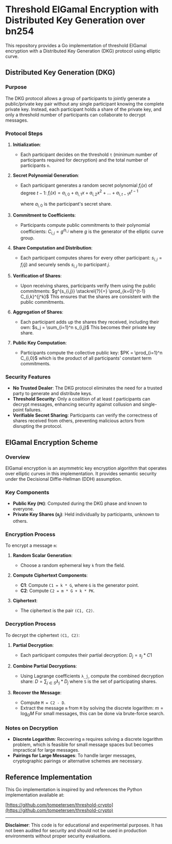 # Threshold ElGamal Encryption with Distributed Key Generation over bn254

This repository provides a Go implementation of threshold ElGamal encryption with a Distributed Key Generation (DKG) protocol using elliptic curve. 

## Distributed Key Generation (DKG)

### Purpose

The DKG protocol allows a group of participants to jointly generate a public/private key pair without any single participant knowing the complete private key. Instead, each participant holds a share of the private key, and only a threshold number of participants can collaborate to decrypt messages.

### Protocol Steps

1. **Initialization**:
   - Each participant decides on the threshold `t` (minimum number of participants required for decryption) and the total number of participants `n`.

2. **Secret Polynomial Generation**:
   - Each participant generates a random secret polynomial $f_i(x)$ of degree $t - 1$:
     $f_i(x) = a_{i,0} + a_{i,1}x + a_{i,2}x^2 + \dots + a_{i,t-1}x^{t-1}$

     where $a_{i,0}$ is the participant's secret share.

3. **Commitment to Coefficients**:
   - Participants compute public commitments to their polynomial coefficients:
     $C_{i,j} = g^{a_{i,j}}$
     where $g$ is the generator of the elliptic curve group.

4. **Share Computation and Distribution**:
   - Each participant computes shares for every other participant:
     $s_{i,j} = f_i(j)$
     and securely sends $s_{i,j}$ to participant $j$.

5. **Verification of Shares**:
   - Upon receiving shares, participants verify them using the public commitments:
     $g^{s_{i,j}} \stackrel{?}{=} \prod_{k=0}^{t-1} C_{i,k}^{j^k}$
     This ensures that the shares are consistent with the public commitments.

6. **Aggregation of Shares**:
   - Each participant adds up the shares they received, including their own:
     $s_j = \sum_{i=1}^n s_{i,j}$
     This becomes their private key share.

7. **Public Key Computation**:
   - Participants compute the collective public key:
     $PK = \prod_{i=1}^n C_{i,0}$
     which is the product of all participants' constant term commitments.

### Security Features

- **No Trusted Dealer**: The DKG protocol eliminates the need for a trusted party to generate and distribute keys.
- **Threshold Security**: Only a coalition of at least $t$ participants can decrypt messages, enhancing security against collusion and single-point failures.
- **Verifiable Secret Sharing**: Participants can verify the correctness of shares received from others, preventing malicious actors from disrupting the protocol.

## ElGamal Encryption Scheme

### Overview

ElGamal encryption is an asymmetric key encryption algorithm that operates over elliptic curves in this implementation. It provides semantic security under the Decisional Diffie-Hellman (DDH) assumption.

### Key Components

- **Public Key (`PK`)**: Computed during the DKG phase and known to everyone.
- **Private Key Shares ($s_j$)**: Held individually by participants, unknown to others.

### Encryption Process

To encrypt a message `m`:

1. **Random Scalar Generation**:
   - Choose a random ephemeral key `k` from the field.

2. **Compute Ciphertext Components**:
   - **C1**: Compute `C1 = k * G`, where `G` is the generator point.
   - **C2**: Compute `C2 = m * G + k * PK`.

3. **Ciphertext**:
   - The ciphertext is the pair `(C1, C2)`.

### Decryption Process

To decrypt the ciphertext `(C1, C2)`:

1. **Partial Decryption**:
   - Each participant computes their partial decryption:
     $D_j = s_j * C1$

2. **Combine Partial Decryptions**:
   - Using Lagrange coefficients `λ_j`, compute the combined decryption share:
     $D = \sum_{j \in S} λ_j * D_j$
     where `S` is the set of participating shares.

3. **Recover the Message**:
   - Compute `M = C2 - D`.
   - Extract the message `m` from `M` by solving the discrete logarithm:
     $m = \log_G M$
     For small messages, this can be done via brute-force search.

### Notes on Decryption

- **Discrete Logarithm**: Recovering `m` requires solving a discrete logarithm problem, which is feasible for small message spaces but becomes impractical for large messages.
- **Pairings for Large Messages**: To handle larger messages, cryptographic pairings or alternative schemes are necessary.

## Reference Implementation

This Go implementation is inspired by and references the Python implementation available at:

[https://github.com/tompetersen/threshold-crypto](https://github.com/tompetersen/threshold-crypto)

---

**Disclaimer**: This code is for educational and experimental purposes. It has not been audited for security and should not be used in production environments without proper security evaluations.
